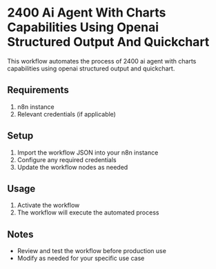 # 2400 Ai Agent With Charts Capabilities Using Openai Structured Output And Quickchart

This workflow automates the process of 2400 ai agent with charts capabilities using openai structured output and quickchart.

## Requirements

1. n8n instance
2. Relevant credentials (if applicable)

## Setup

1. Import the workflow JSON into your n8n instance
2. Configure any required credentials
3. Update the workflow nodes as needed

## Usage

1. Activate the workflow
2. The workflow will execute the automated process

## Notes

- Review and test the workflow before production use
- Modify as needed for your specific use case
